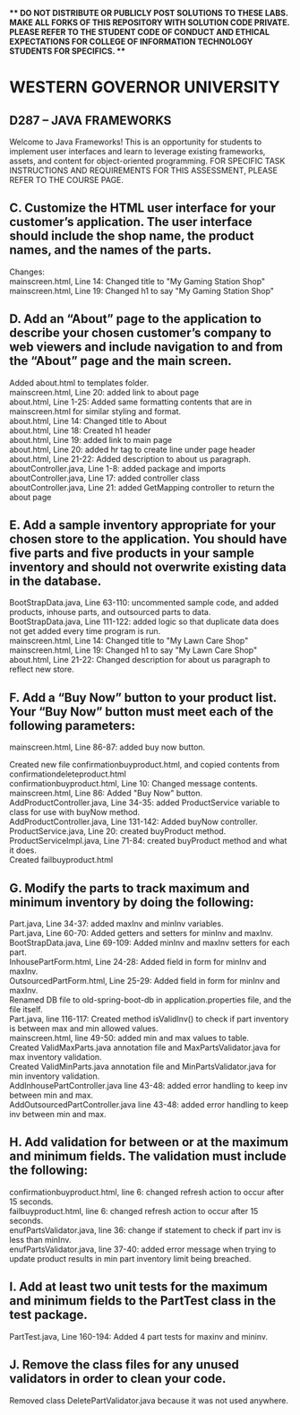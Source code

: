 <strong>** DO NOT DISTRIBUTE OR PUBLICLY POST SOLUTIONS TO THESE LABS. MAKE ALL FORKS OF THIS REPOSITORY WITH SOLUTION CODE PRIVATE. PLEASE REFER TO THE STUDENT CODE OF CONDUCT AND ETHICAL EXPECTATIONS FOR COLLEGE OF INFORMATION TECHNOLOGY STUDENTS FOR SPECIFICS. ** </strong>

# WESTERN GOVERNOR UNIVERSITY 
## D287 – JAVA FRAMEWORKS
Welcome to Java Frameworks! This is an opportunity for students to implement user interfaces and learn to leverage existing frameworks, assets, and content for object-oriented programming.
FOR SPECIFIC TASK INSTRUCTIONS AND REQUIREMENTS FOR THIS ASSESSMENT, PLEASE REFER TO THE COURSE PAGE.
## C.  Customize the HTML user interface for your customer’s application. The user interface should include the shop name, the product names, and the names of the parts.
Changes:
<br>
mainscreen.html, Line 14: Changed title to "My Gaming Station Shop"
<br>
mainscreen.html, Line 19: Changed h1 to say "My Gaming Station Shop"
<br>

## D.  Add an “About” page to the application to describe your chosen customer’s company to web viewers and include navigation to and from the “About” page and the main screen.
Added about.html to templates folder. <br>
mainscreen.html, Line 20: added link to about page <br>
about.html, Line 1-25: Added same formatting contents that are in mainscreen.html for similar styling and format. <br>
about.html, Line 14: Changed title to About <br>
about.html, Line 18: Created h1 header <br>
about.html, Line 19: added link to main page <br>
about.html, Line 20: added hr tag to create line under page header <br>
about.html, Line 21-22: Added description to about us paragraph. <br>
aboutController.java, Line 1-8: added package and imports  <br>
aboutController.java, Line 17: added controller class <br>
aboutController.java, Line 21: added GetMapping controller to return the about page <br>


## E.  Add a sample inventory appropriate for your chosen store to the application. You should have five parts and five products in your sample inventory and should not overwrite existing data in the database.

BootStrapData.java, Line 63-110: uncommented sample code, and added products, inhouse parts, and outsourced parts to data. <br>
BootStrapData.java, Line 111-122: added logic so that duplicate data does not get added every time program is run. <br>
mainscreen.html, Line 14: Changed title to "My Lawn Care Shop" <br>
mainscreen.html, Line 19: Changed h1 to say "My Lawn Care Shop" <br>
about.html, Line 21-22: Changed description for about us paragraph to reflect new store. 

## F.  Add a “Buy Now” button to your product list. Your “Buy Now” button must meet each of the following parameters:

mainscreen.html, Line 86-87: added buy now button. <br>

Created new file confirmationbuyproduct.html, and copied contents from confirmationdeleteproduct.html <br>
confirmationbuyproduct.html, Line 10: Changed message contents. <br>
mainscreen.html, Line 86: Added "Buy Now" button. <br>
AddProductController.java, Line 34-35:  added ProductService variable to class for use with buyNow method. <br>
AddProductController.java, Line 131-142: Added buyNow controller.  <br>
ProductService.java, Line 20: created buyProduct method. <br>
ProductServiceImpl.java, Line 71-84: created buyProduct method and what it does. <br>
Created failbuyproduct.html <br>




## G.  Modify the parts to track maximum and minimum inventory by doing the following:
Part.java, Line 34-37: added maxInv and minInv variables. <br>
Part.java, Line 60-70: Added getters and setters for minInv and maxInv. <br>
BootStrapData.java, Line 69-109: Added minInv and maxInv setters for each part. <br>
InhousePartForm.html, Line 24-28: Added field in form for minInv and maxInv. <br>
OutsourcedPartForm.html, Line 25-29: Added field in form for minInv and maxInv. <br>
Renamed DB file to old-spring-boot-db in application.properties file, and the file itself. <br>
Part.java, line 116-117: Created method isValidInv() to check if part inventory is between max and min allowed values. <br>
mainscreen.html, line 49-50: added min and max values to table. <br>
Created ValidMaxParts.java annotation file and MaxPartsValidator.java for max inventory validation. <br>
Created ValidMinParts.java annotation file and MinPartsValidator.java for min inventory validation. <br>
AddInhousePartController.java line 43-48: added error handling to keep inv between min and max. <br>
AddOutsourcedPartController.java line 43-48: added error handling to keep inv between min and max.


## H.  Add validation for between or at the maximum and minimum fields. The validation must include the following:

confirmationbuyproduct.html, line 6: changed refresh action to occur after 15 seconds. <br>
failbuyproduct.html, line 6: changed refresh action to occur after 15 seconds. <br>
enufPartsValidator.java, line 36: change if statement to check if part inv is less than minInv. <br>
enufPartsValidator.java, line 37-40: added error message when trying to update product results in min part inventory limit being breached.

## I.  Add at least two unit tests for the maximum and minimum fields to the PartTest class in the test package.
PartTest.java, Line 160-194: Added 4 part tests for maxinv and mininv.

## J.  Remove the class files for any unused validators in order to clean your code.
Removed class DeletePartValidator.java because it was not used anywhere.
